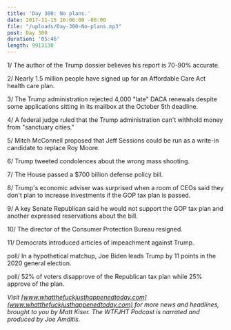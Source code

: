 ```yaml
---
title: 'Day 300: No plans.'
date: 2017-11-15 16:06:00 -08:00
file: "/uploads/Day-300-No-plans.mp3"
post: Day 300
duration: '05:46'
length: 9913130
---
```


1/ The author of the Trump dossier believes his report is 70-90% accurate.

2/ Nearly 1.5 million people have signed up for an Affordable Care Act health care plan.

3/ The Trump administration rejected 4,000 "late" DACA renewals despite some applications sitting in its mailbox at the October 5th deadline.

4/ A federal judge ruled that the Trump administration can't withhold money from "sanctuary cities."

5/ Mitch McConnell proposed that Jeff Sessions could be run as a write-in candidate to replace Roy Moore.

6/ Trump tweeted condolences about the wrong mass shooting.

7/ The House passed a $700 billion defense policy bill.

8/ Trump's economic adviser was surprised when a room of CEOs said they don't plan to increase investments if the GOP tax plan is passed.

9/ A key Senate Republican said he would not support the GOP tax plan and another expressed reservations about the bill.

10/ The director of the Consumer Protection Bureau resigned.

11/ Democrats introduced articles of impeachment against Trump.

poll/ In a hypothetical matchup, Joe Biden leads Trump by 11 points in the 2020 general election.

poll/ 52% of voters disapprove of the Republican tax plan while 25% approve of the plan.

*Visit [www.whatthefuckjusthappenedtoday.com](www.whatthefuckjusthappenedtoday.com) for more news and headlines, brought to you by Matt Kiser. The WTFJHT Podcast is narrated and produced by Joe Amditis.*